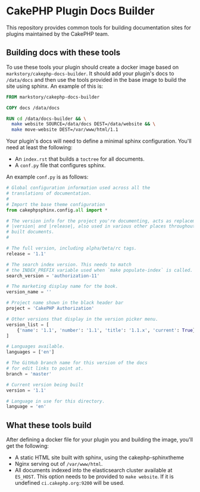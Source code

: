 # CakePHP Plugin Docs Builder

This repository provides common tools for building documentation sites for
plugins maintained by the CakePHP team.


## Building docs with these tools

To use these tools your plugin should create a docker image based on
`markstory/cakephp-docs-builder`. It should add your plugin's docs to
`/data/docs` and then use the tools provided in the base image to build the site
using sphinx. An example of this is:

```dockerfile
FROM markstory/cakephp-docs-builder

COPY docs /data/docs

RUN cd /data/docs-builder && \
  make website SOURCE=/data/docs DEST=/data/website && \
  make move-website DEST=/var/www/html/1.1
```

Your plugin's docs will need to define a minimal sphinx configuration. You'll
need at least the following:

* An `index.rst` that builds a `toctree` for all documents.
* A `conf.py` file that configures sphinx.

An example `conf.py` is as follows:

```python
# Global configuration information used across all the
# translations of documentation.
#
# Import the base theme configuration
from cakephpsphinx.config.all import *

# The version info for the project you're documenting, acts as replacement for
# |version| and |release|, also used in various other places throughout the
# built documents.
#

# The full version, including alpha/beta/rc tags.
release = '1.1'

# The search index version. This needs to match
# the INDEX_PREFIX variable used when `make populate-index` is called.
search_version = 'authorization-11'

# The marketing display name for the book.
version_name = ''

# Project name shown in the black header bar
project = 'CakePHP Authorization'

# Other versions that display in the version picker menu.
version_list = [
    {'name': '1.1', 'number': '1.1', 'title': '1.1.x', 'current': True},
]

# Languages available.
languages = ['en']

# The GitHub branch name for this version of the docs
# for edit links to point at.
branch = 'master'

# Current version being built
version = '1.1'

# Language in use for this directory.
language = 'en'
```

## What these tools build

After defining a docker file for your plugin you and building the image, you'll
get the following:

* A static HTML site built with sphinx, using the cakephp-sphinxtheme
* Nginx serving out of `/var/www/html`.
* All documents indexed into the elasticsearch cluster available at `ES_HOST`.
  This option needs to be provided to `make website`. If it is undefined
  `ci.cakephp.org:9200` will be used.
